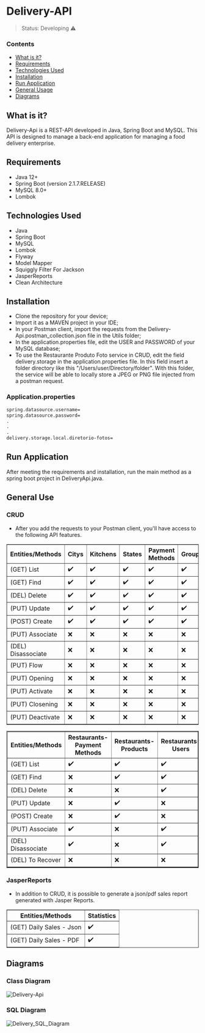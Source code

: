 <h1>Delivery-API</h1>

> Status: Developing ⚠️

### Contents
  
* [What is it?](#what-is-it)
* [Requirements](#requirements)
* [Technologies Used](#technologies)
* [Installation](#installation)
* [Run Application](#run-application)
* [General Usage](#general-usage)
* [Diagrams](#uml)

## <a name="what-is-it"></a>What is it?

Delivery-Api is a REST-API developed in Java, Spring Boot and MySQL. This API is designed to manage a back-end application for managing a food delivery enterprise.

## <a name="requirements"></a>Requirements

- Java 12+
- Spring Boot (version 2.1.7.RELEASE)
- MySQL 8.0+
- Lombok

## <a name="technologies"></a>Technologies Used

- Java
- Spring Boot
- MySQL
- Lombok
- Flyway
- Model Mapper
- Squiggly Filter For Jackson
- JasperReports
- Clean Architecture

## <a name="installation"></a>Installation

- Clone the repository for your device;
- Import it as a MAVEN project in your IDE;
- In your Postman client, import the requests from the Delivery-Api.postman_collection.json file in the Utils folder;
- In the application.properties file, edit the USER and PASSWORD of your MySQL database;
- To use the Restaurante Produto Foto service in CRUD, edit the field delivery.storage in the application.properties file. In this field insert a folder directory like this "/Users/user/Directory/folder". With this folder, the service will be able to locally store a JPEG or PNG file injected from a postman request.

### Application.properties
```xml
spring.datasource.username=
spring.datasource.password=
.
.
.
delivery.storage.local.diretorio-fotos=
```
## <a name="run-application"></a>Run Application

After meeting the requirements and installation, run the main method as a spring boot project in DeliveryApi.java.

## <a name="general-usage"></a>General Use

### CRUD

* After you add the requests to your Postman client, you'll have access to the following API features.

<table border="1">
   <thead>
   <tr>
       <th>Entities/Methods</th>
       <th>Citys</th>
       <th>Kitchens</th>
       <th>States</th>
       <th>Payment Methods</th>
       <th>Groups</th>
       <th>Groups-Permissions</th>
       <th>Orders</th>
       <th>Restaurants</th>
   </tr>
   </thead>
   <tbody>
   <tr>
       <td>(GET) List</td>
       <td>✔️</td>
       <td>✔️</td>
       <td>✔️</td>
       <td>✔️</td>
       <td>✔️</td>
       <td>✔️</td>
       <td>✔️</td>
       <td>✔️</td>
   </tr>
   <tr>
       <td>(GET) Find</td>
       <td>✔️</td>
       <td>✔️</td>
       <td>✔️</td>
       <td>✔️</td>
       <td>✔️</td>
       <td>❌</td>
       <td>✔️</td>
       <td>✔️</td>
   </tr>
   
   <tr>
       <td>(DEL) Delete</td>
       <td>✔️</td>
       <td>✔️</td>
       <td>✔️</td>
       <td>✔️</td>
       <td>✔️</td>
       <td>❌</td>
       <td>❌</td>
       <td>❌</td>
   </tr>
     
   <tr>
       <td>(PUT) Update</td>
       <td>✔️</td>
       <td>✔️</td>
       <td>✔️</td>
       <td>✔️</td>
       <td>✔️</td>
       <td>❌</td>
       <td>❌</td>
       <td>✔️</td>
   </tr>
     
   <tr>
       <td>(POST) Create</td>
       <td>✔️</td>
       <td>✔️</td>
       <td>✔️</td>
       <td>✔️</td>
       <td>✔️</td>
       <td>❌</td>
       <td>✔️</td>
       <td>✔️</td>
   </tr>

   <tr>
       <td>(PUT) Associate</td>
       <td>❌</td>
       <td>❌</td>
       <td>❌</td>
       <td>❌</td>  
       <td>❌</td>
       <td>✔️</td>
       <td>❌</td>
       <td>❌</td>
   </tr>

   <tr>
       <td>(DEL) Disassociate</td>
       <td>❌</td>
       <td>❌</td>
       <td>❌</td>
       <td>❌</td>
       <td>❌</td>
       <td>✔️</td>
       <td>❌</td>
       <td>❌</td>
   </tr>

   <tr>
       <td>(PUT) Flow</td>
       <td>❌</td>
       <td>❌</td>
       <td>❌</td>
       <td>❌</td>
       <td>❌</td>       
       <td>❌</td>
       <td>✔️</td>
       <td>❌</td>
   </tr>

   <tr>
       <td>(PUT) Opening</td>
       <td>❌</td>
       <td>❌</td>
       <td>❌</td>
       <td>❌</td>
       <td>❌</td>
       <td>❌</td>
       <td>❌</td>
       <td>✔️</td>
   </tr>

   <tr>
       <td>(PUT) Activate</td>
       <td>❌</td>
       <td>❌</td>
       <td>❌</td>
       <td>❌</td>
       <td>❌</td>
       <td>❌</td>
       <td>❌</td>
       <td>✔️</td>
   </tr>

   <tr>
       <td>(PUT) Closening</td>
       <td>❌</td>
       <td>❌</td>
       <td>❌</td>
       <td>❌</td>
       <td>❌</td>
       <td>❌</td>
       <td>❌</td>
       <td>✔️</td>
   </tr>

   <tr>
       <td>(PUT) Deactivate</td>
       <td>❌</td>
       <td>❌</td>
       <td>❌</td>
       <td>❌</td>
       <td>❌</td>
       <td>❌</td>
       <td>❌</td>
       <td>✔️</td>
   </tr>

   </tbody>
</table>

<table border="2">
   <thead>
   <tr>
       <th>Entities/Methods</th>
       <th>Restaurants-Payment Methods</th>
       <th>Restaurants-Products</th>
       <th>Restaurants-Users</th>
       <th>Restaurants-Products Photos</th>
       <th>Users</th>
       <th>Users-Groups</th>
   </tr>
   </thead>
   <tbody>
   <tr>
       <td>(GET) List</td>
       <td>✔️</td>
       <td>✔️</td>
       <td>✔️</td>
       <td>❌</td>
       <td>✔️</td>
       <td>✔️</td>
   </tr>
   <tr>
       <td>(GET) Find</td>
       <td>❌</td>
       <td>✔️</td>
       <td>✔️</td>
       <td>✔️</td>
       <td>✔️</td>
       <td>❌</td>
   </tr>
   
   <tr>
       <td>(DEL) Delete</td>
       <td>❌</td>
       <td>❌</td>
       <td>✔️</td>
       <td>✔️</td>
       <td>✔️</td>
       <td>❌</td>
   </tr>
     
   <tr>
       <td>(PUT) Update</td>
       <td>❌</td>
       <td>✔️</td>
       <td>❌</td>
       <td>✔️</td>
       <td>✔️</td>
       <td>❌</td>
   </tr>
     
   <tr>
       <td>(POST) Create</td>
       <td>❌</td>
       <td>✔️</td>
       <td>❌</td>
       <td>✔️</td>
       <td>✔️</td>
       <td>✔️</td>
   </tr>

   <tr>
       <td>(PUT) Associate</td>
       <td>✔️</td>       
       <td>❌</td>
       <td>✔️</td>
       <td>❌</td>
       <td>❌</td>
       <td>✔️</td>
   </tr>
   
   <tr>
       <td>(DEL) Disassociate</td>
       <td>✔️</td>
       <td>❌</td>
       <td>✔️</td>
       <td>❌</td>
       <td>❌</td>
       <td>✔️</td>
   </tr>
   
   <tr>
       <td>(DEL) To Recover</td>
       <td>❌</td>
       <td>❌</td>
       <td>❌</td>
       <td>✔️</td>
       <td>❌</td>
       <td>❌</td>
   </tr>
    

   </tbody>
</table>

### JasperReports
* In addition to CRUD, it is possible to generate a json/pdf sales report generated with Jasper Reports.

<table border="1">
   <thead>
   <tr>
       <th>Entities/Methods</th>
       <th>Statistics</th>
   </tr>
   </thead>
   <tbody>
   <tr>
       <td>(GET) Daily Sales - Json</td>
        <td>✔️</td>
   </tr>
   <tr>
        <td>(GET) Daily Sales - PDF</td>
        <td>✔️</td>
       
   </tr>
   </tbody>
</table>

## <a name="uml"></a> Diagrams
### Class Diagram
![Delivery-Api](https://user-images.githubusercontent.com/41877566/202730057-0e6a3cce-c6ee-43e3-9a06-0ba6ef6c2b07.jpg)

### SQL Diagram
![Delivery_SQL_Diagram](https://user-images.githubusercontent.com/41877566/203461283-48b9072a-9ed2-49d8-9055-12c654f29597.png)